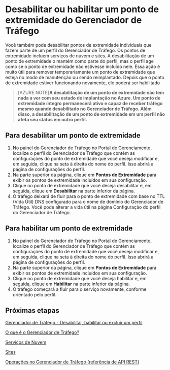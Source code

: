 <properties
   pageTitle="Desabilitar ou habilitar um ponto de extremidade do Gerenciador de Tráfego| Microsoft Azure"
   description="Este artigo ajudará a desabilitar ou habilitar os pontos de extremidade de perfil do Gerenciador de Tráfego."
   services="traffic-manager"
   documentationCenter="na"
   authors="joaoma"
   manager="adinah"
   editor="tysonn" />
<tags 
   ms.service="traffic-manager"
   ms.devlang="na"
   ms.topic="article"
   ms.tgt_pltfrm="na"
   ms.workload="infrastructure-services"
   ms.date="08/19/2015"
   ms.author="joaoma" />

# Desabilitar ou habilitar um ponto de extremidade do Gerenciador de Tráfego

Você também pode desabilitar pontos de extremidade individuais que fazem parte de um perfil do Gerenciador de Tráfego. Os pontos de extremidade incluem serviços de nuvem e sites. A desabilitação de um ponto de extremidade o mantém como parte do perfil, mas o perfil age como se o ponto de extremidade não estivesse incluído nele. Essa ação é muito útil para remover temporariamente um ponto de extremidade que esteja no modo de manutenção ou sendo reimplantado. Depois que o ponto de extremidade estiver funcionando novamente, ele poderá ser habilitado

>[AZURE.NOTE]**A desabilitação de um ponto de extremidade não tem nada a ver com seu estado de implantação no Azure. Um ponto de extremidade íntegro permanecerá ativo e capaz de receber tráfego mesmo quando desabilitado no Gerenciador de Tráfego. Além disso, a desabilitação de um ponto de extremidade em um perfil não afeta seu status em outro perfil.**

## Para desabilitar um ponto de extremidade

1. No painel do Gerenciador de Tráfego no Portal de Gerenciamento, localize o perfil do Gerenciador de Tráfego que contém as configurações do ponto de extremidade que você deseja modificar e, em seguida, clique na seta à direita do nome do perfil. Isso abrirá a página de configurações do perfil.
1. Na parte superior da página, clique em **Pontos de Extremidade** para exibir os pontos de extremidade incluídos em sua configuração. 
1. Clique no ponto de extremidade que você deseja desabilitar e, em seguida, clique em **Desabilitar** na parte inferior da página.
1. O tráfego deixará de fluir para o ponto de extremidade com base no TTL (Vida Útil) DNS configurado para o nome de domínio do Gerenciador de Tráfego. Você pode alterar a vida útil na página Configuração do perfil do Gerenciador de Tráfego.

## Para habilitar um ponto de extremidade


1. No painel do Gerenciador de Tráfego no Portal de Gerenciamento, localize o perfil do Gerenciador de Tráfego que contém as configurações do ponto de extremidade que você deseja modificar e, em seguida, clique na seta à direita do nome do perfil. Isso abrirá a página de configurações do perfil.
1. Na parte superior da página, clique em **Pontos de Extremidade** para exibir os pontos de extremidade incluídos em sua configuração.
1. Clique no ponto de extremidade que você deseja habilitar e, em seguida, clique em **Habilitar** na parte inferior da página.
1. O tráfego começará a fluir para o serviço novamente, conforme orientado pelo perfil.

## Próximas etapas

[Gerenciador de Tráfego - Desabilitar, habilitar ou excluir um perfil](disable-enable-or-delete-a-profile.md)

[O que é o Gerenciador de Tráfego?](../traffic-manager.md)

[Serviços de Nuvem](http://go.microsoft.com/fwlink/?LinkId=314074)

[Sites](http://go.microsoft.com/fwlink/p/?LinkId=393327)


[Operações no Gerenciador de Tráfego (referência de API REST)](http://go.microsoft.com/fwlink/?LinkId=313584)
 

<!---HONumber=Oct15_HO3-->
